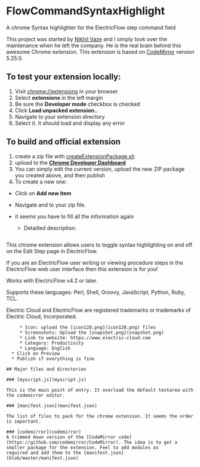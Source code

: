 # FlowCommandSyntaxHighlight
A chrome Syntax highlighter for the ElectricFlow step command field

This project was started by [Nikhil Vaze](https://github.com/nikhilv) and I
simply took over the maintenance when he left the company. He is the real brain
behind this awesome Chrome extension.
This extension is based on [CodeMirror](https://codemirror.net) version 5.25.0.

## To test your extension locally:

1. Visit [chrome://extensions](chrome://extensions) in your browser
2. Select **extensions** in the left margin
3. Be sure the **Developer mode** checkbox is checked
4. Click **Load unpacked extension..**
5. Navigate to your extension directory
6. Select it. It should load and display any error

## To build and official extension

1. create a zip file with [createExtensionPackage.sh](createExtensionPackage.sh)
2. upload to the **[Chrome Developer Dashboard](https://chrome.google.com/webstore/developer/dashboard)**
3. You can simply edit the current version, upload the new ZIP package you created above, and then publish
4. To create a new one:
 * Click on **Add new item**
 * Navigate and to your zip file.
 * it seems you have to fill all the information again

    * Detailled description:
    ```
This chrome extension allows users to toggle syntax highlighting on and off on the Edit Step page in ElectricFlow.

If you are an ElectricFlow user writing or viewing procedure steps in the ElectricFlow web user interface then this extension is for you!

Works with ElectricFlow v4.2 or later.

Supports these languages: Perl, Shell, Groovy, JavaScript, Python, Ruby, TCL.

Electric Cloud and ElectricFlow are registered trademarks or trademarks of Electric Cloud, Incorporated.
```
     * Icon: upload the [icon128.png](icon128.png) files
     * Screenshots: Upload the [snapshot.png](snapshot.png)
     * Link to website: https://www.electric-cloud.com
     * Category: Productivity
     * Language: English
  * Click on Preview
  * Publish if everything is fine

## Major files and directories

### [myscript.js](myscript.js)

This is the main point of entry. It overload the default textarea with the codemirror editor.

### [manifest.json](manifest.json)

The list of files to pack for the chrome extension. It seems the order is important.

### [codemirror](codemirror)
A trimmed down version of the [CodeMirror code](https://github.com/codemirror/CodeMirror). The idea is to get a smaller package for the extension. Feel to add modules as
required and add them to the [manifest.json](blob/master/manifest.json)
